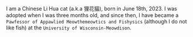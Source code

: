 I am a Chinese Li Hua cat (a.k.a 狸花猫), born in June 18th, 2023. I was adopted when I was three months old, and since then, I have became a `Pawfessor of Appawlied Meowthemeowtics and Fishysics` (although I do not like fish) at the `University of Wisconsin-Meowdison`.